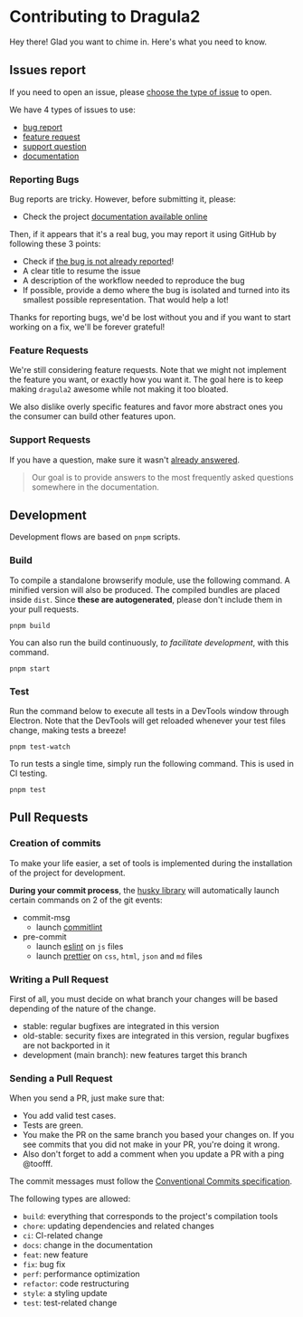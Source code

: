 # Contributing to Dragula2

Hey there! Glad you want to chime in. Here's what you need to know.

## Issues report

If you need to open an issue, please [choose the type of issue][link_issue_create] to open.

We have 4 types of issues to use:
- [bug report][link_issue_create_bug]
- [feature request][link_issue_create_feature_request]
- [support question][link_issue_create_support_question]
- [documentation][link_issue_create_documentation]

### Reporting Bugs

Bug reports are tricky. However, before submitting it, please:

- Check the project [documentation available online][link_documentation_website]

Then, if it appears that it's a real bug, you may report it using GitHub by following these 3 points:

- Check if [the bug is not already reported][link_issue]!
- A clear title to resume the issue
- A description of the workflow needed to reproduce the bug
- If possible, provide a demo where the bug is isolated and turned into its smallest possible representation. That
    would help a lot!

Thanks for reporting bugs, we'd be lost without you and if you want to start working on a fix, we'll be forever
grateful!

### Feature Requests

We're still considering feature requests. Note that we might not implement the feature you want, or exactly how you want
it. The goal here is to keep making `dragula2` awesome while not making it too bloated.

We also dislike overly specific features and favor more abstract ones you the consumer can build other features upon.

### Support Requests

If you have a question, make sure it wasn't [already answered][link_issue_question_label].

> Our goal is to provide answers to the most frequently asked questions somewhere in the documentation.

## Development

Development flows are based on `pnpm` scripts.

### Build

To compile a standalone browserify module, use the following command. A minified version will also be produced. The
compiled bundles are placed inside `dist`. Since **these are autogenerated**, please don't include them in your pull
requests.

```shell
pnpm build
```

You can also run the build continuously, _to facilitate development_, with this command.

```shell
pnpm start
```

### Test

Run the command below to execute all tests in a DevTools window through Electron. Note that the DevTools will get
reloaded whenever your test files change, making tests a breeze!

```shell
pnpm test-watch
```

To run tests a single time, simply run the following command. This is used in CI testing.

```shell
pnpm test
```

## Pull Requests

### Creation of commits

To make your life easier, a set of tools is implemented during the installation of the project for development.

**During your commit process**, the [husky library][link_husky_project] will automatically launch certain commands on 2
of the git events:

- commit-msg
  - launch [commitlint][link_commitlint_project]
- pre-commit
  - launch [eslint][link_eslint_project] on `js` files
  - launch [prettier][link_prettier_project] on `css`, `html`, `json` and `md` files

### Writing a Pull Request

First of all, you must decide on what branch your changes will be based depending of the nature of the change.

- stable: regular bugfixes are integrated in this version
- old-stable: security fixes are integrated in this version, regular bugfixes are not backported in it
- development (main branch): new features target this branch

### Sending a Pull Request

When you send a PR, just make sure that:

- You add valid test cases.
- Tests are green.
- You make the PR on the same branch you based your changes on. If you see commits that you did not make in your PR,
    you're doing it wrong.
- Also don't forget to add a comment when you update a PR with a ping @toofff.

The commit messages must follow the [Conventional Commits specification](https://www.conventionalcommits.org/).

The following types are allowed:

- `build`: everything that corresponds to the project's compilation tools
- `chore`: updating dependencies and related changes
- `ci`: CI-related change
- `docs`: change in the documentation
- `feat`: new feature
- `fix`: bug fix
- `perf`: performance optimization
- `refactor`: code restructuring
- `style`: a styling update
- `test`: test-related change

[link_documentation_website]: https://toofff.github.io/dragula2
[link_commitlint_project]: https://commitlint.js.org/#/
[link_husky_project]: https://typicode.github.io/husky/#/
[link_eslint_project]: https://eslint.org/
[link_prettier_project]: https://prettier.io/
[link_issue]: https://github.com/toofff/dragula2/issues
[link_issue_create]: https://github.com/toofff/dragula2/issues/new/choose
[link_issue_create_bug]: https://github.com/toofff/dragula2/issues/new?assignees=&labels=bug%2CStatus%3A+Needs+review&template=01_bug_report.yaml
[link_issue_create_feature_request]: https://github.com/toofff/dragula2/issues/new?assignees=&labels=enhancement%2CStatus%3A+Needs+review&template=02_feature_request.yaml
[link_issue_create_support_question]: https://github.com/toofff/dragula2/issues/new?assignees=&labels=question%2CStatus%3A+Needs+review&template=03_support_question.yaml
[link_issue_create_documentation]: https://github.com/toofff/dragula2/issues/new?assignees=&labels=documentation%2CStatus%3A+Needs+review&template=04_documentation.yaml
[link_issue_question_label]: https://github.com/toofff/dragula2/issues?q=label%3Aquestion
